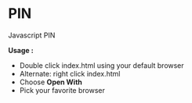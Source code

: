 # PIN

Javascript PIN

<b>Usage :</b>
<ul>
  <li>Double click index.html using your default browser</li>
  <li>Alternate: right click index.html</li>
  <li>Choose <b>Open With</b></li>
  <li>Pick your favorite browser</li>
</ul>
